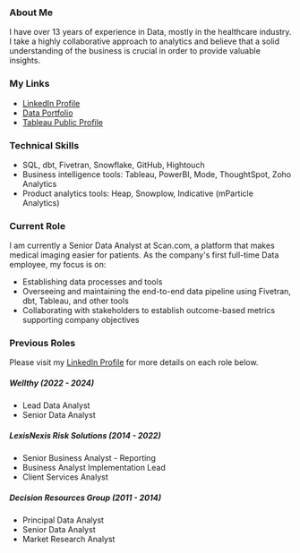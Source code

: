 ### About Me
I have over 13 years of experience in Data, mostly in the healthcare industry. I take a highly collaborative approach to analytics and believe that a solid understanding of the business is crucial in order to provide valuable insights.

### My Links
* [LinkedIn Profile](https://www.linkedin.com/in/katieshaffer/)
* [Data Portfolio](https://mavenanalytics.io/profile/Katie-Shaffer/194618641)
* [Tableau Public Profile](https://public.tableau.com/app/profile/katie.shaffer/vizzes)

### Technical Skills
* SQL, dbt, Fivetran, Snowflake, GitHub, Hightouch
* Business intelligence tools: Tableau, PowerBI, Mode, ThoughtSpot, Zoho Analytics
* Product analytics tools: Heap, Snowplow, Indicative (mParticle Analytics)

### Current Role

I am currently a Senior Data Analyst at Scan.com, a platform that makes medical imaging easier for patients. As the company's first full-time Data employee, my focus is on:
* Establishing data processes and tools
* Overseeing and maintaining the end-to-end data pipeline using Fivetran, dbt, Tableau, and other tools
* Collaborating with stakeholders to establish outcome-based metrics supporting company objectives

### Previous Roles
Please visit my [LinkedIn Profile](https://www.linkedin.com/in/katieshaffer/) for more details on each role below.

##### *Wellthy (2022 - 2024)*
* Lead Data Analyst
* Senior Data Analyst

##### *LexisNexis Risk Solutions (2014 - 2022)*
* Senior Business Analyst - Reporting
* Business Analyst Implementation Lead
* Client Services Analyst

##### *Decision Resources Group (2011 - 2014)*
* Principal Data Analyst
* Senior Data Analyst
* Market Research Analyst
